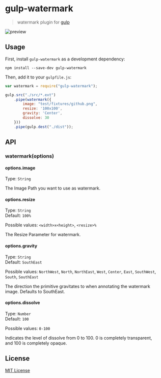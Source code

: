 # gulp-watermark

> watermark plugin for [gulp](https://github.com/wearefractal/gulp)

![preview](https://cloud.githubusercontent.com/assets/1150412/6130144/9f58aef4-b186-11e4-96b4-44bc0a1837f8.jpg)

## Usage

First, install `gulp-watermark` as a development dependency:

```shell
npm install --save-dev gulp-watermark
```

Then, add it to your `gulpfile.js`:

```javascript
var watermark = require("gulp-watermark");

gulp.src("./src/*.ext")
	.pipe(watermark({
		image: "test/fixtures/github.png",
        resize: '100x100',
        gravity: 'Center',
        dissolve: 30
	}))
	.pipe(gulp.dest("./dist"));
```

## API

### watermark(options)

#### options.image
Type: `String`  

The Image Path you want to use as watermark.

#### options.resize

Type: `String`<br>
Default: `100%`

Possible values: `<width>x<height>`, `<resize>%`

The Resize Parameter for watermark.

#### options.gravity

Type: `String`<br> 
Default: `SouthEast`

Possible values: `NorthWest`, `North`, `NorthEast`, `West`, `Center`, `East`, `SouthWest`, `South`, `SouthEast`

The direction the primitive gravitates to when annotating the watermark image. Defaults to SouthEast.

#### options.dissolve
Type: `Number`<br>
Default: `100`

Possible values: `0-100`

Indicates the level of dissolve from 0 to 100. 0 is completely transparent, and 100 is completely opaque.

## License

[MIT License](http://en.wikipedia.org/wiki/MIT_License)

